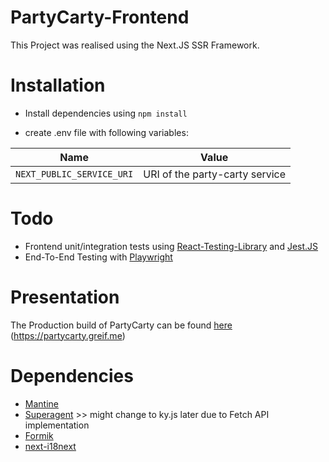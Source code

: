 # PartyCarty-Frontend

This Project was realised using the Next.JS SSR Framework.

# Installation

- Install dependencies using `npm install`

- create .env file with following variables:

|Name|Value|
|-----|-----|
|`NEXT_PUBLIC_SERVICE_URI`|URI of the party-carty service|

# Todo

- Frontend unit/integration tests using [React-Testing-Library](https://testing-library.com/) and [Jest.JS](https://jestjs.io/)
- End-To-End Testing with [Playwright](https://playwright.dev/)

# Presentation

The Production build of PartyCarty can be found [here](https://partycarty.greif.me) (https://partycarty.greif.me)

# Dependencies
 - [Mantine](https://mantine.dev/)
 - [Superagent](https://www.npmjs.com/package/superagent) >> might change to ky.js later due to Fetch API implementation
 - [Formik](https://formik.org/)
 - [next-i18next](https://github.com/i18next/next-i18next)
